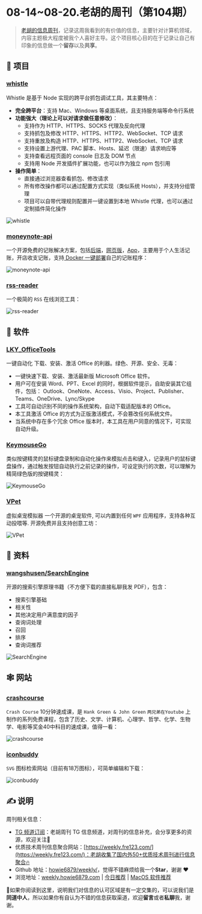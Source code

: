 # 08-14~08-20.老胡的周刊（第104期）

> [老胡的信息周刊](https://weekly.howie6879.com/)，记录这周我看到的有价值的信息，主要针对计算机领域，内容主题极大程度被我个人喜好主导。这个项目核心目的在于记录让自己有印象的信息做一个**留存**以及**共享**。

## 🎯 项目

### [whistle](https://github.com/avwo/whistle)

Whistle 是基于 Node 实现的跨平台抓包调试工具，其主要特点：

- **完全跨平台**：支持 Mac、Windows 等桌面系统，且支持服务端等命令行系统
- **功能强大（理论上可以对请求做任意修改）**：
    - 支持作为 HTTP、HTTPS、SOCKS 代理及反向代理
    - 支持抓包及修改 HTTP、HTTPS、HTTP2、WebSocket、TCP 请求
    - 支持重放及构造 HTTP、HTTPS、HTTP2、WebSocket、TCP 请求
    - 支持设置上游代理、PAC 脚本、Hosts、延迟（限速）请求响应等
    - 支持查看远程页面的 console 日志及 DOM 节点
    - 支持用 Node 开发插件扩展功能，也可以作为独立 npm 包引用
- **操作简单**：
    - 直接通过浏览器查看抓包、修改请求
    - 所有修改操作都可以通过配置方式实现（类似系统 Hosts），并支持分组管理
    - 项目可以自带代理规则配置并一键设置到本地 Whistle 代理，也可以通过定制插件简化操作

![whistle](https://images-1252557999.file.myqcloud.com/uPic/whistle.png)

### [moneynote-api](https://github.com/getmoneynote/moneynote-api)

一个开源免费的记账解决方案，包括[后端](https://github.com/getmoneynote/moneynote-api)，[网页版](https://github.com/getmoneynote/moneywhere-user-fe)，[App](https://github.com/getmoneynote/moneywhere_user_flutter)，主要用于个人生活记账，开店收支记账，支持[ Docker 一键部署](https://github.com/getmoneynote/docker-compose-moneywhere)自己的记账程序：

![moneynote-api](https://images-1252557999.file.myqcloud.com/uPic/moneynote-api.png)

### [rss-reader](https://github.com/srcrs/rss-reader)

一个极简的 `RSS` 在线浏览工具：

![rss-reader](https://images-1252557999.file.myqcloud.com/uPic/rss-reader.png)

## 🤖 软件

### [LKY_OfficeTools](https://github.com/OdysseusYuan/LKY_OfficeTools)

一键自动化 下载、安装、激活 Office 的利器。绿色、开源、安全、无毒：

- 一键快速下载、安装、激活最新版 Microsoft Office 软件。
- 用户可在安装 Word、PPT、Excel 的同时，根据软件提示，自助安装其它组件，包括： Outlook、OneNote、Access、Visio、Project、Publisher、Teams、OneDrive、Lync/Skype
- 工具可自动识别不同的操作系统架构，自动下载适配版本的 Office。
- 本工具激活 Office 的方式为正版激活模式，不会篡改任何系统文件。
- 当系统中存在多个冗余 Office 版本时，本工具在用户同意的情况下，可实现自动升级。

### [KeymouseGo](https://github.com/taojy123/KeymouseGo)

类似按键精灵的鼠标键盘录制和自动化操作来模拟点击和键入，记录用户的鼠标键盘操作，通过触发按钮自动执行之前记录的操作，可设定执行的次数，可以理解为精简绿色版的按键精灵：

![KeymouseGo](https://images-1252557999.file.myqcloud.com/uPic/KeymouseGo.png)

### [VPet](https://github.com/LorisYounger/VPet)

虚拟桌宠模拟器 一个开源的桌宠软件, 可以内置到任何 `WPF` 应用程序，支持各种互动投喂等. 开源免费并且支持创意工坊：

![VPet](https://images-1252557999.file.myqcloud.com/uPic/VPet.jpg)

## 👀 资料

### [wangshusen/SearchEngine](https://github.com/wangshusen/SearchEngine)

开源的搜索引擎原理书籍（不方便下载的直接私聊我发 PDF），包含：

- 搜索引擎基础
- 相关性
- 其他决定用户满意度的因子
- 查询词处理
- 召回
- 排序
- 查询词推荐

![SearchEngine](https://images-1252557999.file.myqcloud.com/uPic/SearchEngine.jpg)

## 🕸 网站

### [crashcourse](https://crashcourse.club/category)

`Crash Course` 10分钟速成课，是 `Hank Green & John Green` `两兄弟在Youtube` 上制作的系列免费课程，包含了历史、文学、计算机、心理学、哲学、化学、生物学、电影等奖金40中科目的速成课，值得一看：

![crashcourse](https://images-1252557999.file.myqcloud.com/uPic/crashcourse.jpg)

### [iconbuddy](https://iconbuddy.app/svg-icons)

`SVG` 图标检索网站（目前有18万图标），可简单编辑和下载：

![iconbuddy](https://images-1252557999.file.myqcloud.com/uPic/iconbuddy.jpg)

## ✍️ 说明

周刊相关信息：

- [TG 频道订阅](https://t.me/howie_weekly)：老胡周刊 TG 信息频道，对周刊的信息补充，会分享更多的资源，欢迎关注👏
- 优质技术周刊信息聚合网站：[https://weekly.fre123.com/](https://weekly.fre123.com/)：老胡收集了国内外50+优质技术周刊进行信息聚合🔥
- Github 地址：[howie6879/weekly/](https://github.com/howie6879/weekly/)，觉得不错麻烦给我一个**Star**，谢谢 ❤️
- 浏览地址：[weekly.howie6879.com](https://weekly.howie6879.com) | [今日推荐](https://weekly.howie6879.com/recommend/index.html) | [MacOS 软件推荐](https://weekly.howie6879.com/soft/mac.html)

🙌如果你阅读到这里，说明我们对信息的认可区域是有一定交集的，可以说我们是**同道中人**，所以如果你有自认为不错的信息获取渠道，欢迎**留言**或者**私聊**我，谢谢。
